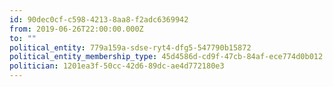 ```yaml
---
id: 90dec0cf-c598-4213-8aa8-f2adc6369942
from: 2019-06-26T22:00:00.000Z
to: ""
political_entity: 779a159a-sdse-ryt4-dfg5-547790b15872
political_entity_membership_type: 45d4586d-cd9f-47cb-84af-ece774d0b012
politician: 1201ea3f-50cc-42d6-89dc-ae4d772180e3
---
```

